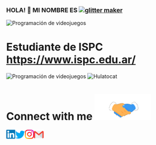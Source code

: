 ### HOLA! 👋  MI NOMBRE ES <a href="https://picasion.com/gl/gmsm/"><img src="https://i.picasion.com/gl/92/gmsm.gif" width="200" height="31" border="0" alt="glitter maker" /></a><br />
<img class="alignnone size-full wp-image-8007 entered lazyloaded" src="https://octodex.github.com/images/mona-the-rivetertocat.png" alt="Programación de videojuegos" width="200" height="230" data-lazy-src="[https://experienciajoven.com/wp-content/uploads/2020/11/programacion_gamer_001.gif](https://octodex.github.com/images/mona-the-rivetertocat.png)" data-ll-status="loaded">

# Estudiante de ISPC https://www.ispc.edu.ar/

<img class="alignnone size-full wp-image-8007 entered lazyloaded" src="https://experienciajoven.com/wp-content/uploads/2020/11/programacion_gamer_001.gif" alt="Programación de videojuegos" width="800" height="330" data-lazy-src="https://experienciajoven.com/wp-content/uploads/2020/11/programacion_gamer_001.gif" data-ll-status="loaded">

<img class="d-block width-fit height-auto rounded-1" src="/images/hula_loop_octodex03.gif" data-src="/images/hula_loop_octodex03.gif" data-srcset="/images/hula_loop_octodex03.gif 1x" alt="Hulatocat" width="300" height="400" srcset="/images/hula_loop_octodex03.gif 1x">

# Connect with me <img src="https://github.com/SatYu26/SatYu26/blob/master/Assets/Handshake.gif?raw=true" height="70px">
  <a href="https://www.linkedin.com/">
    <img align="left" alt="Satyam Goyal | Linkedin" width="24px" src="https://github.com/SatYu26/SatYu26/blob/master/Assets/Linkedin.svg" />
  </a>
  <a href="https://twitter.com/@Rosanagq">
    <img align="left" alt="Satyam Goyal | Twitter" width="26px" src="https://github.com/SatYu26/SatYu26/blob/master/Assets/Twitter.svg" />
  </a> &nbsp;&nbsp;
  <a href="https://www.instagram.com">
    <img align="left" alt="Satyam Goyal | Instagram" width="24px" src="https://github.com/SatYu26/SatYu26/blob/master/Assets/Instagram.svg" />
  </a> &nbsp;&nbsp;
  <a href="mailto:rosanagq@gmail.com">
    <img align="left" alt="Satyam Goyal | Gmail" width="26px" src="https://github.com/SatYu26/SatYu26/blob/master/Assets/Gmail.svg" />
  </a>
